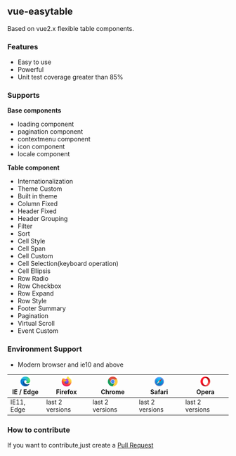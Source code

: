 ## vue-easytable

Based on vue2.x flexible table components.

### Features

-   Easy to use
-   Powerful
-   Unit test coverage greater than 85%

### Supports

**Base components**

-   loading component
-   pagination component
-   contextmenu component
-   icon component
-   locale component

**Table component**

-   Internationalization
-   Theme Custom
-   Built in theme
-   Column Fixed
-   Header Fixed
-   Header Grouping
-   Filter
-   Sort
-   Cell Style
-   Cell Span
-   Cell Custom
-   Cell Selection(keyboard operation)
-   Cell Ellipsis
-   Row Radio
-   Row Checkbox
-   Row Expand
-   Row Style
-   Footer Summary
-   Pagination
-   Virtual Scroll
-   Event Custom

### Environment Support

-   Modern browser and ie10 and above

| [<img src="../../images/browsers/edge_48x48.png" alt="IE / Edge" width="24px" height="24px" />](http://godban.github.io/browsers-support-badges/)</br>IE / Edge | [<img src="../../images/browsers/firefox_48x48.png" alt="Firefox" width="24px" height="24px" />](http://godban.github.io/browsers-support-badges/)</br>Firefox | [<img src="../../images/browsers/chrome_48x48.png" alt="Chrome" width="24px" height="24px" />](http://godban.github.io/browsers-support-badges/)</br>Chrome | [<img src="../../images/browsers/safari_48x48.png" alt="Safari" width="24px" height="24px" />](http://godban.github.io/browsers-support-badges/)</br>Safari | [<img src="../../images/browsers/opera_48x48.png" alt="Opera" width="24px" height="24px" />](http://godban.github.io/browsers-support-badges/)</br>Opera |
| --------------------------------------------------------------------------------------------------------------------------------------------------------------- | -------------------------------------------------------------------------------------------------------------------------------------------------------------- | ----------------------------------------------------------------------------------------------------------------------------------------------------------- | ----------------------------------------------------------------------------------------------------------------------------------------------------------- | -------------------------------------------------------------------------------------------------------------------------------------------------------- |
| IE11, Edge                                                                                                                                                      | last 2 versions                                                                                                                                                | last 2 versions                                                                                                                                             | last 2 versions                                                                                                                                             | last 2 versions                                                                                                                                          |

### How to contribute

If you want to contribute,just create a [Pull Request](https://github.com/huangshuwei/vue-easytable/pulls)
